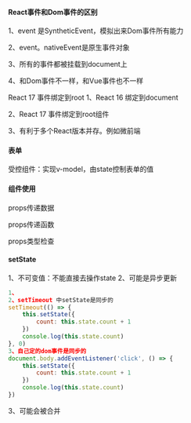#### React事件和Dom事件的区别
1、event 是SyntheticEvent，模拟出来Dom事件所有能力

2、event。nativeEvent是原生事件对象

3、所有的事件都被挂载到document上

4、和Dom事件不一样，和Vue事件也不一样

React 17 事件绑定到root
1、React 16 绑定到document

2、React 17 事件绑定到root组件

3、有利于多个React版本并存。例如微前端

#### 表单
受控组件：实现v-model，由state控制表单的值

#### 组件使用
props传递数据

props传递函数

props类型检查
#### setState
1、不可变值：不能直接去操作state
2、可能是异步更新
```js
1、
2、setTimeout 中setState是同步的
setTimeout(() => {
    this.setState({
        count: this.state.count + 1
    })
    console.log(this.state.count)
}, 0)
3、自己定的dom事件是同步的
document.body.addEventListener('click', () => {
    this.setState({
        count: this.state.count + 1
    })
    console.log(this.state.count)
})
```
3、可能会被合并